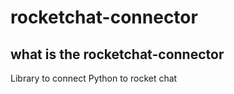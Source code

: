 # rocketchat-connector
## what is the rocketchat-connector
Library to connect Python to rocket chat 

